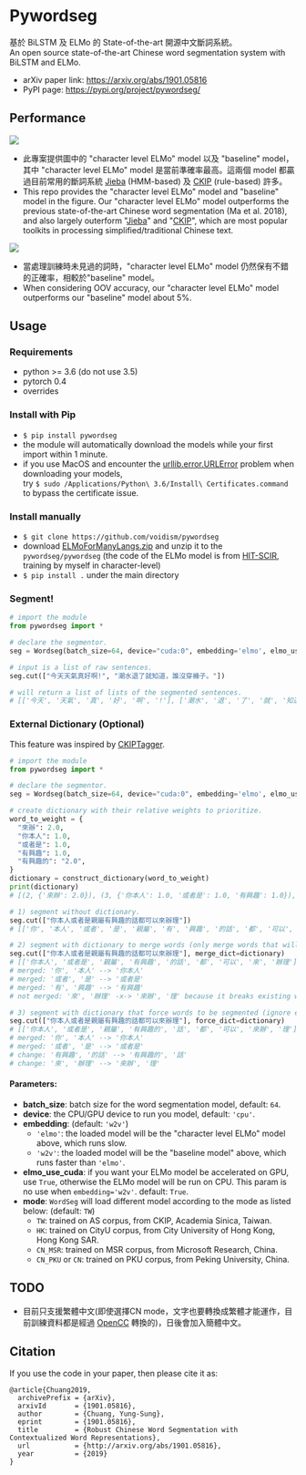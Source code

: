# Pywordseg
基於 BiLSTM 及 ELMo 的 State-of-the-art 開源中文斷詞系統。  
An open source state-of-the-art Chinese word segmentation system with BiLSTM and ELMo.  

- arXiv paper link: https://arxiv.org/abs/1901.05816
- PyPI page: https://pypi.org/project/pywordseg/

## Performance
![](https://i.imgur.com/4WflkYS.png)
- 此專案提供圖中的 "character level ELMo" model 以及 "baseline" model，其中 "character level ELMo" model 是當前準確率最高。這兩個 model 都贏過目前常用的斷詞系統 [Jieba](https://github.com/fxsjy/jieba) (HMM-based) 及 [CKIP](http://ckipsvr.iis.sinica.edu.tw/) (rule-based) 許多。  
- This repo provides the "character level ELMo" model and "baseline" model in the figure. Our "character level ELMo" model outperforms the previous state-of-the-art Chinese word segmentation (Ma et al. 2018), and also largely outerform "[Jieba](https://github.com/fxsjy/jieba)" and "[CKIP](http://ckipsvr.iis.sinica.edu.tw/)", which are most popular toolkits in processing simplified/traditional Chinese text.

![](https://i.imgur.com/0vCz0ui.png)
- 當處理訓練時未見過的詞時，"character level ELMo" model 仍然保有不錯的正確率，相較於"baseline" model。  
- When considering OOV accuracy, our "character level ELMo" model outperforms our "baseline" model about 5%.

## Usage
### Requirements
- python >= 3.6 (do not use 3.5)
- pytorch 0.4
- overrides

### Install with Pip
  - `$ pip install pywordseg`
  - the module will automatically download the models while your first import within 1 minute.
  - if you use MacOS and encounter the [urllib.error.URLError](https://stackoverflow.com/questions/49183801/ssl-certificate-verify-failed-with-urllib) problem when downloading your models,  
  try `$ sudo /Applications/Python\ 3.6/Install\ Certificates.command` to bypass the certificate issue.

### Install manually
  - `$ git clone https://github.com/voidism/pywordseg`
  - download [ELMoForManyLangs.zip](https://www.dropbox.com/s/eiya6ztmjopprsm/ELMoForManyLangs.zip?dl=0) and unzip it to the `pywordseg/pywordseg` (the code of the ELMo model is from [HIT-SCIR](https://github.com/HIT-SCIR/ELMoForManyLangs), training by myself in character-level)
  - `$ pip install .` under the main directory

### Segment!
  ```python
  # import the module
  from pywordseg import *
  
  # declare the segmentor.
  seg = Wordseg(batch_size=64, device="cuda:0", embedding='elmo', elmo_use_cuda=True, mode="TW")
  
  # input is a list of raw sentences.
  seg.cut(["今天天氣真好啊!", "潮水退了就知道，誰沒穿褲子。"])
  
  # will return a list of lists of the segmented sentences.
  # [['今天', '天氣', '真', '好', '啊', '!'], ['潮水', '退', '了', '就', '知道', ',', '誰', '沒', '穿', '褲子', '。']]
  ```
### External Dictionary (Optional)
This feature was inspired by [CKIPTagger](https://github.com/ckiplab/ckiptagger#3-optional-create-dictionary).
  ```python
  # import the module
  from pywordseg import *
  
  # declare the segmentor.
  seg = Wordseg(batch_size=64, device="cuda:0", embedding='elmo', elmo_use_cuda=True, mode="TW")

  # create dictionary with their relative weights to prioritize.
  word_to_weight = {
    "來辦": 2.0,
    "你本人": 1.0,
    "或者是": 1.0,
    "有興趣": 1.0,
    "有興趣的": "2.0",
  }
  dictionary = construct_dictionary(word_to_weight)
  print(dictionary)
  # [(2, {'來辦': 2.0}), (3, {'你本人': 1.0, '或者是': 1.0, '有興趣': 1.0}), (4, {'有興趣的': 2.0})]

  # 1) segment without dictionary.
  seg.cut(["你本人或者是親屬有興趣的話都可以來辦理"])
  # [['你', '本人', '或者', '是', '親屬', '有', '興趣', '的話', '都', '可以', '來', '辦理']]

  # 2) segment with dictionary to merge words (only merge words that will not break existing words).
  seg.cut(["你本人或者是親屬有興趣的話都可以來辦理"], merge_dict=dictionary)
  # [['你本人', '或者是', '親屬', '有興趣', '的話', '都', '可以', '來', '辦理']]
  # merged: '你', '本人' --> '你本人'
  # merged: '或者', '是' --> '或者是'
  # merged: '有', '興趣' --> '有興趣'
  # not merged: '來', '辦理' -x-> '來辦', '理' because it breaks existing words

  # 3) segment with dictionary that force words to be segmented (ignore existing words).
  seg.cut(["你本人或者是親屬有興趣的話都可以來辦理"], force_dict=dictionary)
  # [['你本人', '或者是', '親屬', '有興趣的', '話', '都', '可以', '來辦', '理']]
  # merged: '你', '本人' --> '你本人'
  # merged: '或者', '是' --> '或者是'
  # change: '有興趣', '的話' --> '有興趣的', '話'
  # change: '來', '辦理' --> '來辦', '理'
  ```
#### Parameters:
  - **batch_size**: batch size for the word segmentation model, default: `64`.
  - **device**: the CPU/GPU device to run you model, default: `'cpu'`.
  - **embedding**: (default: `'w2v'`) 
    - `'elmo'`: the loaded model will be the "character level ELMo" model above, which runs slow.
    - `'w2v'`: the loaded model will be the "baseline model" above, which runs faster than `'elmo'`.
  - **elmo_use_cuda**: if you want your ELMo model be accelerated on GPU, use `True`, otherwise the ELMo model will be run on CPU. This param is no use when `embedding='w2v'`. default: `True`.
  - **mode**: `WordSeg` will load different model according to the mode as listed below: (default: `TW`)
    - `TW`: trained on AS corpus, from CKIP, Academia Sinica, Taiwan.
    - `HK`: trained on CityU corpus, from City University of Hong Kong, Hong Kong SAR.
    - `CN_MSR`: trained on MSR corpus, from Microsoft Research, China.
    - `CN_PKU` or `CN`: trained on PKU corpus, from Peking University, China.

## TODO
- 目前只支援繁體中文(即使選擇CN mode，文字也要轉換成繁體才能運作，目前訓練資料都是經過 [OpenCC](https://github.com/BYVoid/OpenCC) 轉換的)，日後會加入簡體中文。

## Citation
If you use the code in your paper, then please cite it as:

    @article{Chuang2019,
      archivePrefix = {arXiv},
      arxivId       = {1901.05816},
      author        = {Chuang, Yung-Sung},
      eprint        = {1901.05816},
      title         = {Robust Chinese Word Segmentation with Contextualized Word Representations},
      url           = {http://arxiv.org/abs/1901.05816},
      year          = {2019}
    }
